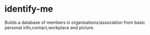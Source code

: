 # identify-me
Builds a database of members in organisations/association from basic personal info,contact,workplace and picture.
